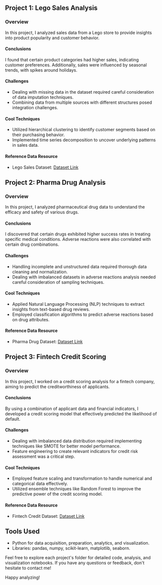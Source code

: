 ## Project 1: Lego Sales Analysis

### Overview
In this project, I analyzed sales data from a Lego store to provide insights into product popularity and customer behavior.

#### Conclusions
I found that certain product categories had higher sales, indicating customer preferences. Additionally, sales were influenced by seasonal trends, with spikes around holidays.

#### Challenges
- Dealing with missing data in the dataset required careful consideration of data imputation techniques.
- Combining data from multiple sources with different structures posed integration challenges.

#### Cool Techniques
- Utilized hierarchical clustering to identify customer segments based on their purchasing behavior.
- Implemented time series decomposition to uncover underlying patterns in sales data.

#### Reference Data Resource
- Lego Sales Dataset: [Dataset Link](link_to_dataset)

## Project 2: Pharma Drug Analysis

### Overview
In this project, I analyzed pharmaceutical drug data to understand the efficacy and safety of various drugs.

#### Conclusions
I discovered that certain drugs exhibited higher success rates in treating specific medical conditions. Adverse reactions were also correlated with certain drug combinations.

#### Challenges
- Handling incomplete and unstructured data required thorough data cleaning and normalization.
- Dealing with imbalanced datasets in adverse reactions analysis needed careful consideration of sampling techniques.

#### Cool Techniques
- Applied Natural Language Processing (NLP) techniques to extract insights from text-based drug reviews.
- Employed classification algorithms to predict adverse reactions based on drug attributes.

#### Reference Data Resource
- Pharma Drug Dataset: [Dataset Link](link_to_dataset)

## Project 3: Fintech Credit Scoring

### Overview
In this project, I worked on a credit scoring analysis for a fintech company, aiming to predict the creditworthiness of applicants.

#### Conclusions
By using a combination of applicant data and financial indicators, I developed a credit scoring model that effectively predicted the likelihood of default.

#### Challenges
- Dealing with imbalanced data distribution required implementing techniques like SMOTE for better model performance.
- Feature engineering to create relevant indicators for credit risk assessment was a critical step.

#### Cool Techniques
- Employed feature scaling and transformation to handle numerical and categorical data effectively.
- Utilized ensemble techniques like Random Forest to improve the predictive power of the credit scoring model.

#### Reference Data Resource
- Fintech Credit Dataset: [Dataset Link](link_to_dataset)

## Tools Used
- Python for data acquisition, preparation, analytics, and visualization.
- Libraries: pandas, numpy, scikit-learn, matplotlib, seaborn.

Feel free to explore each project's folder for detailed code, analysis, and visualization notebooks. If you have any questions or feedback, don't hesitate to contact me!

Happy analyzing!
